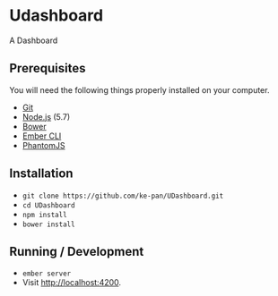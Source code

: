 # Udashboard

A Dashboard

## Prerequisites

You will need the following things properly installed on your computer.

* [Git](http://git-scm.com/)
* [Node.js](http://nodejs.org/) (5.7)
* [Bower](http://bower.io/)
* [Ember CLI](http://ember-cli.com/)
* [PhantomJS](http://phantomjs.org/)

## Installation

* `git clone https://github.com/ke-pan/UDashboard.git`
* `cd UDashboard`
* `npm install`
* `bower install`

## Running / Development

* `ember server`
* Visit [http://localhost:4200](http://localhost:4200).
